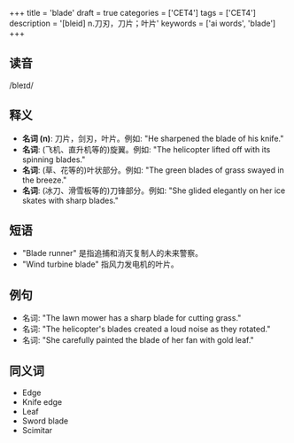 +++
title = 'blade'
draft = true
categories = ['CET4']
tags = ['CET4']
description = '[bleid] n.刀刃，刀片；叶片'
keywords = ['ai words', 'blade']
+++

## 读音
/bleɪd/

## 释义
- **名词 (n)**: 刀片，剑刃，叶片。例如: "He sharpened the blade of his knife."
- **名词**: (飞机、直升机等的)旋翼。例如: "The helicopter lifted off with its spinning blades."
- **名词**: (草、花等的)叶状部分。例如: "The green blades of grass swayed in the breeze."
- **名词**: (冰刀、滑雪板等的)刀锋部分。例如: "She glided elegantly on her ice skates with sharp blades."

## 短语
- "Blade runner" 是指追捕和消灭复制人的未来警察。
- "Wind turbine blade" 指风力发电机的叶片。

## 例句
- 名词: "The lawn mower has a sharp blade for cutting grass."
- 名词: "The helicopter's blades created a loud noise as they rotated."
- 名词: "She carefully painted the blade of her fan with gold leaf."

## 同义词
- Edge
- Knife edge
- Leaf
- Sword blade
- Scimitar
